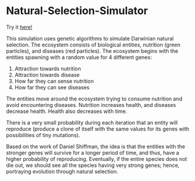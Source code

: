 # Natural-Selection-Simulator

Try it [here!](https://v-bhavsar.github.io/Natural-Selection-Simulator/)

This simulation uses genetic algorithms to simulate Darwinian natural selection. The ecosystem consists of biological entities, nutrition (green particles), and diseases (red particles). The ecosystem begins with the entities spawning with a random value for 4 different genes:

1) Attraction towards nutrition
2) Attraction towards disease
3) How far they can sense nutrition
4) How far they can see diseases

The entities move around the ecosystem trying to consume nutrition and avoid encountering diseases. Nutrition increases health, and diseases decrease health. Health also decreases with time.

There is a very small probability during each iteration that an entity will reproduce (produce a clone of itself with the same values for its genes with possibilities of tiny mutations).

Based on the work of Daniel Shiffman, the idea is that the entities with the stronger genes will survive for a longer period of time, and thus, have a higher probability of reproducing. Eventually, if the entire species does not die out, we should see all the species having very strong genes; hence, portraying evolution through natural selection.
